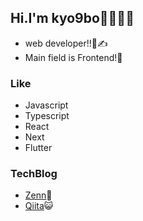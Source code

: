 

## Hi.I'm kyo9bo🍺🍺🍺🍺


- web developer!!👀✍️
- Main field is Frontend!🎢

### Like

- Javascript
- Typescript
- React
- Next
- Flutter

### TechBlog
- [Zenn](https://zenn.dev/kyo9bo)👾
- [Qiita](https://qiita.com/kyo51310)😺
